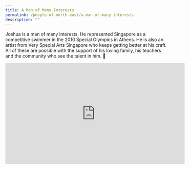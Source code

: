 ```yaml
---
title: A Man of Many Interests
permalink: /people-of-north-east/a-man-of-many-interests
description: ""
---
```


Joshua is a man of many interests. He represented Singapore as a competitive swimmer in the 2010 Special Olympics in Athens. He is also an artist from Very Special Arts Singapore who keeps getting better at his craft. All of these are possible with the support of his loving family, his teachers and the community who see the talent in him. 🧡

<iframe src="https://www.facebook.com/plugins/video.php?height=314&href=https%3A%2F%2Fwww.facebook.com%2FNECDC%2Fvideos%2F2735633996741749%2F&show_text=false&width=560&t=0" width="560" height="314" style="border:none;overflow:hidden" scrolling="no" frameborder="0" allowfullscreen="true" allow="autoplay; clipboard-write; encrypted-media; picture-in-picture; web-share" allowFullScreen="true"></iframe>